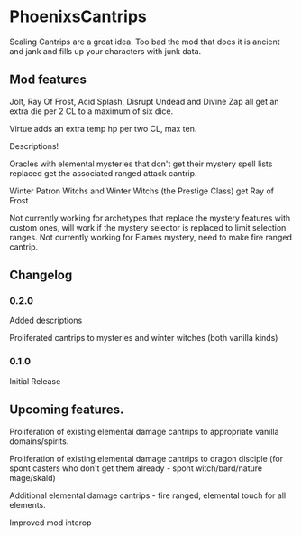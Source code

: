 # PhoenixsCantrips

Scaling Cantrips are a great idea. Too bad the mod that does it is ancient and jank and fills up your characters with junk data.

## Mod features

Jolt, Ray Of Frost, Acid Splash, Disrupt Undead and Divine Zap all get an extra die per 2 CL to a maximum of six dice.

Virtue adds an extra temp hp per two CL, max ten.

Descriptions!

Oracles with elemental mysteries that don't get their mystery spell lists replaced get the associated ranged attack cantrip.

Winter Patron Witchs and Winter Witchs (the Prestige Class) get Ray of Frost

Not currently working for archetypes that replace the mystery features with custom ones, will work if the mystery selector is replaced to limit selection ranges.
Not currently working for Flames mystery, need to make fire ranged cantrip.

## Changelog

### 0.2.0
Added descriptions

Proliferated cantrips to mysteries and winter witches (both vanilla kinds)

### 0.1.0
Initial Release

## Upcoming features.

Proliferation of existing elemental damage cantrips to appropriate vanilla domains/spirits.

Proliferation of existing elemental damage cantrips to dragon disciple (for spont casters who don't get them already - spont witch/bard/nature mage/skald)

Additional elemental damage cantrips - fire ranged, elemental touch for all elements.

Improved mod interop
